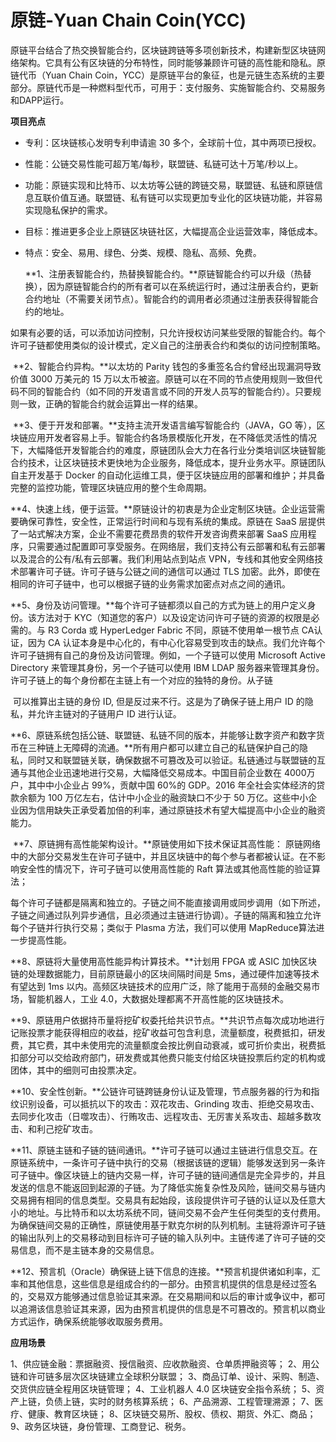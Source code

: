 # 原链-Yuan Chain Coin(YCC)

原链平台结合了热交换智能合约，区块链跨链等多项创新技术，构建新型区块链网络架构。它具有公有区块链的分布特性，同时能够兼顾许可链的高性能和隐私。原链代币（Yuan Chain Coin，YCC）是原链平台的象征，也是元链生态系统的主要部分。原链代币是一种燃料型代币，可用于：支付服务、实施智能合约、交易服务和DAPP运行。

**项目亮点**

- 专利：区块链核心发明专利申请逾 30 多个，全球前十位，其中两项已授权。

- 性能：公链交易性能可超万笔/每秒，联盟链、私链可达十万笔/秒以上。

- 功能：原链实现和比特币、以太坊等公链的跨链交易，联盟链、私链和原链信息互联价值互通。联盟链、私有链可以实现更加专业化的区块链功能，并容易实现隐私保护的需求。

- 目标：推进更多企业上原链区块链社区，大幅提高企业运营效率，降低成本。

- 特点：安全、易用、绿色、分类、规模、隐私、高频、免费。

  
  
  **1、注册表智能合约，热替换智能合约。**原链智能合约可以升级（热替换），因为原链智能合约的所有者可以在系统运行时，通过注册表合约，更新合约地址（不需要关闭节点）。智能合约的调用者必须通过注册表获得智能合约的地址。

​       如果有必要的话，可以添加访问控制，只允许授权访问某些受限的智能合约。每个许可子链都使用类似的设计模式，定义自己的注册表合约和类似的访问控制策略。

​     **2、智能合约异构。**以太坊的 Parity 钱包的多重签名合约曾经出现漏洞导致价值 3000 万美元的 15 万以太币被盗。原链可以在不同的节点使用规则一致但代码不同的智能合约（如不同的开发语言或不同的开发人员写的智能合约）。只要规则一致，正确的智能合约就会运算出一样的结果。

​    **3、便于开发和部署。**支持主流开发语言编写智能合约（JAVA，GO 等），区块链应用开发者容易上手。智能合约各场景模版化开发，在不降低灵活性的情况下，大幅降低开发智能合约的难度，原链团队会大力在各行业分类培训区块链智能合约技术，让区块链技术更快地为企业服务，降低成本，提升业务水平。原链团队自主开发基于 Docker 的自动化运维工具，便于区块链应用的部署和维护；并具备完整的监控功能，管理区块链应用的整个生命周期。

​     **4、快速上线，便于运营。**原链设计的初衷是为企业定制区块链。企业运营需要确保可靠性，安全性，正常运行时间和与现有系统的集成。原链在 SaaS 层提供了一站式解决方案，企业不需要花费昂贵的软件开发咨询费来部署 SaaS 应用程序，只需要通过配置即可享受服务。在网络层，我们支持公有云部署和私有云部署以及混合的公有/私有云部署。我们利用站点到站点 VPN，专线和其他安全网络技术部署许可子链。许可子链与公链之间的通信可以通过 TLS 加密。此外，即使在相同的许可子链中，也可以根据子链的业务需求加密点对点之间的通讯。

​    **5、身份及访问管理。**每个许可子链都须以自己的方式为链上的用户定义身份。该方法对于 KYC（知道您的客户）以及设定访问许可子链的资源的权限是必需的。与 R3 Corda 或 HyperLedger Fabric 不同，原链不使用单一根节点 CA认证，因为 CA 认证本身是中心化的，有中心化容易受到攻击的缺点。我们允许每个许可子链拥有自己的身份及访问管理。例如，一个子链可以使用 Microsoft Active Directory 来管理其身份，另一个子链可以使用 IBM LDAP 服务器来管理其身份。许可子链上的每个身份都在主链上有一个对应的独特的身份。从子链

​    可以推算出主链的身份 ID, 但是反过来不行。这是为了确保子链上用户 ID 的隐私，并允许主链对的子链用户 ID 进行认证。

​     **6、原链系统包括公链、联盟链、私链不同的版本，并能够让数字资产和数字货币在三种链上无障碍的流通。**所有用户都可以建立自己的私链保护自己的隐私，同时又和联盟链关联，确保数据不可篡改及可以验证。私链通过与联盟链的互通与其他企业迅速地进行交易，大幅降低交易成本。中国目前企业数在 4000万户，其中中小企业占 99%，贡献中国 60%的 GDP。2016 年全社会实体经济的贷款余额为 100 万亿左右，估计中小企业的融资缺口不少于 50 万亿。这些中小企业因为信用缺失正承受着加倍的利率，通过原链技术有望大幅提高中小企业的融资能力。

​     **7、原链拥有高性能架构设计。**原链使用如下技术保证其高性能：
原链网络中的大部分交易发生在许可子链中，并且区块链中的每个参与者都被认证。在不影响安全性的情况下，许可子链可以使用高性能的 Raft 算法或其他高性能的验证算法；

每个许可子链都是隔离和独立的。子链之间不能直接调用或同步调用（如下所述，子链之间通过队列异步通信，且必须通过主链进行协调）。子链的隔离和独立允许每个子链并行执行交易；类似于 Plasma 方法，我们可以使用 MapReduce算法进一步提高性能。

  **8、原链将大量使用高性能异构计算技术。**计划用 FPGA 或 ASIC 加快区块链的处理数据能力，目前原链最小的区块间隔时间是 5ms，通过硬件加速等技术有望达到 1ms 以内。高频区块链技术的应用广泛，除了能用于高频的金融交易市场，智能机器人，工业 4.0，大数据处理都离不开高性能的区块链技术。

  **9、原链用户依据持币量将挖矿权委托给共识节点。**共识节点每次成功地进行记账投票才能获得相应的收益，挖矿收益可包含利息，流量额度，税费抵扣，研发费，其它费，其中未使用完的流量额度会按比例自动衰减，或可折价卖出，税费抵扣部分可以交给政府部门，研发费或其他费只能支付给区块链投票后约定的机构或团体，其中的细则可由投票决定。

  **10、安全性创新。**公链许可链跨链身份认证及管理，节点服务器的行为和指纹识别设备，可以抵抗以下的攻击：双花攻击、Grinding 攻击、拒绝交易攻击、去同步化攻击（日噬攻击）、行贿攻击、远程攻击、无厉害关系攻击、超越多数攻击、和利己挖矿攻击。

  **11、原链主链和子链的链间通讯。**许可子链可以通过主链进行信息交互。在原链系统中，一条许可子链中执行的交易（根据该链的逻辑）能够发送到另一条许可子链中。像区块链上的链内交易一样，许可子链的链间通信是完全异步的，并且发送的信息不能返回到起源的子链。为了降低实施复杂性及风险，链间交易与链内交易拥有相同的信息类型。交易具有起始段，该段提供许可子链的认证以及任意大小的地址。与比特币和以太坊系统不同，链间交易不会产生任何类型的支付费用。为确保链间交易的正确性，原链使用基于默克尔树的队列机制。主链将源许可子链的输出队列上的交易移动到目标许可子链的输入队列中。主链传递了许可子链的交易信息，而不是主链本身的交易信息。

  **12、预言机（Oracle）确保链上链下信息的连接。**预言机提供诸如利率，汇率和其他信息，这些信息是组成合约的一部分。由预言机提供的信息是经过签名的，交易双方能够通过信息验证其来源。在交易期间和以后的审计或争议中，都可以追溯该信息验证其来源，因为由预言机提供的信息是不可篡改的。预言机以商业方式运作，确保系统能够收取服务费用。

**应用场景**

1、供应链金融：票据融资、授信融资、应收款融资、仓单质押融资等；
2、用公链和许可链多层次区块链建立全球积分联盟；
3、商品订单、设计、采购、制造、交货供应链全程用区块链管理；
4、工业机器人 4.0 区块链安全指令系统；
5、资产上链，负债上链，实时的财务核算系统；
6、产品溯源、工程管理溯源；
7、医疗、健康、教育区块链；
8、区块链交易所、股权、债权、期货、外汇、商品；
9、政务区块链，身份管理、工商登记、税务。
